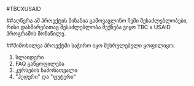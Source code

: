 #TBCXUSAID

##აღწერა
ამ პროექტის მიზანია გამოვავლინო ჩემი შესაძლებლობები, რისი დახმარებითაც შესაძლებლობა მექნება ვიყო TBC x USAID პროგრამის მონაწილე.

##მიმოხილვა
პროექტში საჭირო იყო შესრულებული ყოფილიყო:
1. სლაიდერი
2. FAQ განყოფილება
3. კურსების ჩამონათვალი
4. "ჰედერი" და "ფუტერი"

